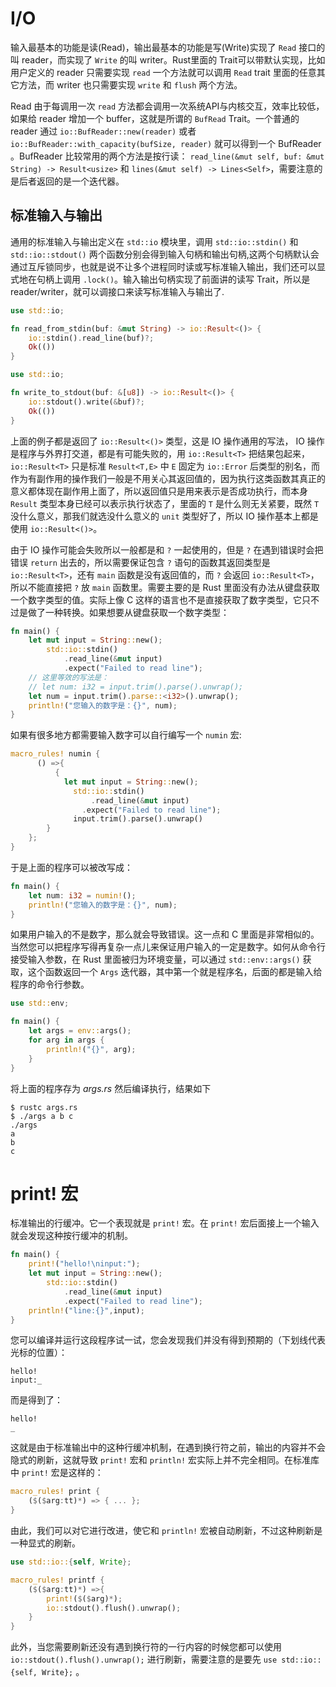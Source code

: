 # I/O

输入最基本的功能是读(Read)，输出最基本的功能是写(Write)实现了 `Read` 接口的叫 reader，而实现了 `Write` 的叫 writer。Rust里面的 Trait可以带默认实现，比如用户定义的 reader 只需要实现 `read` 一个方法就可以调用 `Read` trait 里面的任意其它方法，而 writer 也只需要实现 `write` 和 `flush` 两个方法。

Read 由于每调用一次 `read` 方法都会调用一次系统API与内核交互，效率比较低，如果给 reader 增加一个 buffer，这就是所谓的 `BufRead` Trait。一个普通的 reader 通过 `io::BufReader::new(reader)` 或者 `io::BufReader::with_capacity(bufSize, reader)` 就可以得到一个 BufReader 。BufReader 比较常用的两个方法是按行读： `read_line(&mut self, buf: &mut String) -> Result<usize>` 和 `lines(&mut self) -> Lines<Self>`，需要注意的是后者返回的是一个迭代器。

## 标准输入与输出

通用的标准输入与输出定义在 `std::io` 模块里，调用 `std::io::stdin()` 和 `std::io::stdout()` 两个函数分别会得到输入句柄和输出句柄,这两个句柄默认会通过互斥锁同步，也就是说不让多个进程同时读或写标准输入输出，我们还可以显式地在句柄上调用 `.lock()`。输入输出句柄实现了前面讲的读写 Trait，所以是 reader/writer，就可以调接口来读写标准输入与输出了.

```rust
use std::io;

fn read_from_stdin(buf: &mut String) -> io::Result<()> {
	io::stdin().read_line(buf)?;
	Ok(())
}
```

```rust
use std::io;

fn write_to_stdout(buf: &[u8]) -> io::Result<()> {
	io::stdout().write(&buf)?;
	Ok(())
}
```

上面的例子都是返回了 `io::Result<()>` 类型，这是 IO 操作通用的写法， IO 操作是程序与外界打交道，都是有可能失败的，用 `io::Result<T>` 把结果包起来，`io::Result<T>` 只是标准 `Result<T,E>` 中 `E` 固定为 `io::Error` 后类型的别名，而作为有副作用的操作我们一般是不用关心其返回值的，因为执行这类函数其真正的意义都体现在副作用上面了，所以返回值只是用来表示是否成功执行，而本身 `Result` 类型本身已经可以表示执行状态了，里面的 `T` 是什么则无关紧要，既然 `T` 没什么意义，那我们就选没什么意义的 `unit` 类型好了，所以 IO 操作基本上都是使用 `io::Result<()>`。

由于 IO 操作可能会失败所以一般都是和 `?` 一起使用的，但是 `?` 在遇到错误时会把错误 `return` 出去的，所以需要保证包含 `?` 语句的函数其返回类型是 `io::Result<T>`，还有 `main` 函数是没有返回值的，而 `?` 会返回 `io::Result<T>`，所以不能直接把 `?` 放 `main` 函数里。需要主要的是 Rust 里面没有办法从键盘获取一个数字类型的值。实际上像 C 这样的语言也不是直接获取了数字类型，它只不过是做了一种转换。如果想要从键盘获取一个数字类型：

```rust
fn main() {
	let mut input = String::new();
		std::io::stdin()
			.read_line(&mut input)
			.expect("Failed to read line");
    // 这里等效的写法是：
    // let num: i32 = input.trim().parse().unwrap(); 
	let num = input.trim().parse::<i32>().unwrap();
	println!("您输入的数字是：{}", num);
}
```

如果有很多地方都需要输入数字可以自行编写一个 `numin` 宏:

```rust
macro_rules! numin {
	  () =>{
	      {
            let mut input = String::new();
	          std::io::stdin()
	              .read_line(&mut input)
                .expect("Failed to read line");
	          input.trim().parse().unwrap()
        }
    };
}
```

于是上面的程序可以被改写成：

```rust
fn main() {
    let num: i32 = numin!();
	println!("您输入的数字是：{}", num);
}
```
如果用户输入的不是数字，那么就会导致错误。这一点和 C 里面是非常相似的。当然您可以把程序写得再复杂一点儿来保证用户输入的一定是数字。如何从命令行接受输入参数，在 Rust 里面被归为环境变量，可以通过 `std::env::args()` 获取，这个函数返回一个 `Args` 迭代器，其中第一个就是程序名，后面的都是输入给程序的命令行参数。

```rust
use std::env;

fn main() {
	let args = env::args();
	for arg in args {
		println!("{}", arg);
	}
}
```

将上面的程序存为 *args.rs* 然后编译执行，结果如下

```
$ rustc args.rs
$ ./args a b c
./args
a
b
c
```

# print! 宏

标准输出的行缓冲。它一个表现就是 `print!` 宏。在 `print!` 宏后面接上一个输入就会发现这种按行缓冲的机制。

```rust
fn main() {
	print!("hello!\ninput:");
	let mut input = String::new();
		std::io::stdin()
			.read_line(&mut input)
			.expect("Failed to read line");
	println!("line:{}",input);
}
```

您可以编译并运行这段程序试一试，您会发现我们并没有得到预期的（下划线代表光标的位置）：

```
hello!
input:_
```

而是得到了：

```
hello!
_
```

这就是由于标准输出中的这种行缓冲机制，在遇到换行符之前，输出的内容并不会隐式的刷新，这就导致 `print!` 宏和 `println!` 宏实际上并不完全相同。在标准库中 `print!` 宏是这样的：

```rust
macro_rules! print {
    ($($arg:tt)*) => { ... };
}
```

由此，我们可以对它进行改进，使它和 `println!` 宏被自动刷新，不过这种刷新是一种显式的刷新。

```rust
use std::io::{self, Write};

macro_rules! printf {
	($($arg:tt)*) =>{
		print!($($arg)*);
		io::stdout().flush().unwrap();
	}
}
```

此外，当您需要刷新还没有遇到换行符的一行内容的时候您都可以使用 `io::stdout().flush().unwrap();` 进行刷新，需要注意的是要先 `use std::io::{self, Write};` 。